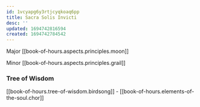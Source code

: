 ```yaml
---
id: 1vcyapg6y3rtjcyqkoaq6pp
title: Sacra Solis Invicti
desc: ''
updated: 1694742816594
created: 1694742784542
---
```


Major [[book-of-hours.aspects.principles.moon]]

Minor [[book-of-hours.aspects.principles.grail]]

### Tree of Wisdom

[[book-of-hours.tree-of-wisdom.birdsong]] - [[book-of-hours.elements-of-the-soul.chor]]
